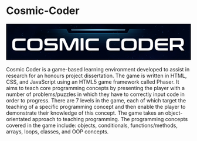 # Cosmic-Coder

![Cosmic Coder Logo](https://github.com/georgewpark/Cosmic-Coder/blob/master/assets/images/logo.png "Cosmic Coder Logo")

Cosmic Coder is a game-based learning environment developed to assist in research for an honours project dissertation. The game is written in HTML, CSS, and JavaScript using an HTML5 game framework called Phaser. It aims to teach core programming concepts by presenting the player with a number of problems/puzzles in which they have to correctly input code in order to progress. There are 7 levels in the game, each of which target the teaching of a specific programming concept and then enable the player to demonstrate their knowledge of this concept. The game takes an object-orientated approach to teaching programming. The programming concepts covered in the game include: objects, conditionals, functions/methods, arrays, loops, classes, and OOP concepts. 
